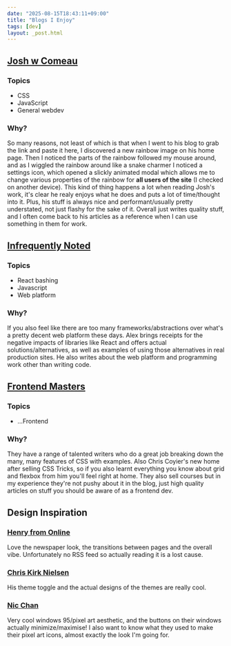 ```yaml
---
date: "2025-08-15T18:43:11+09:00"
title: "Blogs I Enjoy"
tags: [dev]
layout: _post.html
---
```


## [Josh w Comeau](https://www.joshwcomeau.com/)

### Topics

- CSS
- JavaScript
- General webdev

### Why?

So many reasons, not least of which is that when I went to his blog to grab the link and paste it here, I discovered a new rainbow image on his home page. Then I noticed the parts of the rainbow followed my mouse around, and as I wiggled the rainbow around like a snake charmer I noticed a settings icon, which opened a slickly animated modal which allows me to change various properties of the rainbow for **all users of the site** (I checked on another device). This kind of thing happens a lot when reading Josh's work, it's clear he realy enjoys what he does and puts a lot of time/thought into it. Plus, his stuff is always nice and performant/usually pretty understated, not just flashy for the sake of it. Overall just writes quality stuff, and I often come back to his articles as a reference when I can use something in them for work.

## [Infrequently Noted](https://infrequently.org/)

### Topics

- React bashing
- Javascript
- Web platform

### Why?

If you also feel like there are too many frameworks/abstractions over what's a pretty decent web platform these days. Alex brings receipts for the negative impacts of libraries like React and offers actual solutions/alternatives, as well as examples of using those alternatives in real production sites. He also writes about the web platform and programming work other than writing code.

## [Frontend Masters](https://frontendmasters.com/blog/)

### Topics

- ...Frontend

### Why?

They have a range of talented writers who do a great job breaking down the many, many features of CSS with examples. Also Chris Coyier's new home after selling CSS Tricks, so if you also learnt everything you know about grid and flexbox from him you'll feel right at home. They also sell courses but in my experience they're not pushy about it in the blog, just high quality articles on stuff you should be aware of as a frontend dev.

## Design Inspiration

### [Henry from Online](https://henry.codes/)

Love the newspaper look, the transitions between pages and the overall vibe. Unfortunately no RSS feed so actually reading it is a lost cause.

### [Chris Kirk Nielsen](https://chriskirknielsen.com/)

His theme toggle and the actual designs of the themes are really cool.

### [Nic Chan](https://www.nicchan.me)

Very cool windows 95/pixel art aesthetic, and the buttons on their windows actually minimize/maximise! I also want to know what they used to make their pixel art icons, almost exactly the look I'm going for.
